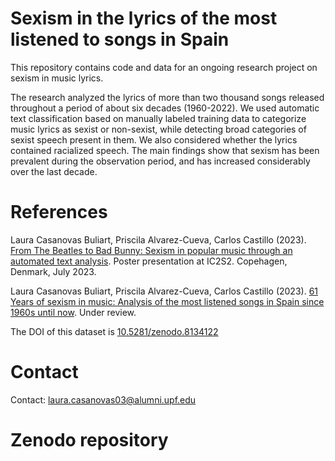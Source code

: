 # Sexism in the lyrics of the most listened to songs in Spain

This repository contains code and data for an ongoing research project on sexism in music lyrics.

The research analyzed the lyrics of more than two thousand songs released throughout a period of about six decades (1960-2022). We used automatic text classification based on manually labeled training data to categorize music lyrics as sexist or non-sexist, while detecting broad categories of sexist speech present in them. We also considered whether the lyrics contained racialized speech. The main findings show that sexism has been prevalent during the observation period, and has increased considerably over the last decade.

# References

Laura Casanovas Buliart, Priscila Alvarez-Cueva, Carlos Castillo (2023). [From The Beatles to Bad Bunny: Sexism in popular music through an automated text analysis](Beatles_to_Bad_Bunny_IC2S2_abstract.pdf). Poster presentation at IC2S2. Copehagen, Denmark, July 2023.
 
Laura Casanovas Buliart, Priscila Alvarez-Cueva, Carlos Castillo (2023). [61 Years of sexism in music: Analysis of the most listened songs in Spain since 1960s until now](Sexism_in_music_lyrics_Journal_version_Casanovas_Alvarez_Cueva_Castillo.pdf). Under review.

The DOI of this dataset is [10.5281/zenodo.8134122](https://zenodo.org/record/8134122)

# Contact

Contact: laura.casanovas03@alumni.upf.edu

# Zenodo repository

